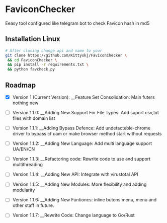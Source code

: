 # FaviconChecker
Eeasy tool configured like telegram bot to check Favicon hash in md5

## Installation Linux
```bash
# After cloning change api and name to your
git clone https://github.com/Kittyskj/FaviconChecker \
 && cd FaviconChecker \
 && pip install -r requirements.txt \
 && python favcheck.py
```

## Roadmap
- [x] Version 1 (Current Version):
__Feature Set Consolidation: Main futers nothing new

- [ ] Version 1.1.0:
__Adding New Support For File Types: Add suport csv,txt files with domain list

- [ ] Version 1.1.1:
__Adding Bypass Defence: Add undetacteble-chrome driver to bypass cf uam or make browser method start without requests

- [ ] Version 1.1.2:
__Adding New Language: Add multi language support UA/EN/CN

- [ ] Version 1.1.3:
__Refactoring code: Rewrite code to use and support multithreading

- [ ] Version 1.1.4:
__Adding New API: Integrate with virustotal API

- [ ] Version 1.1.5:
__Adding New Modules: More flexibility and adding modularity

- [ ] Version 1.1.6:
__Adding New Funtioncs: inline butons menu, menu and other staff in future.

- [ ] Version 1.1.7:
__Rewrite Code: Change language to Go/Rust
